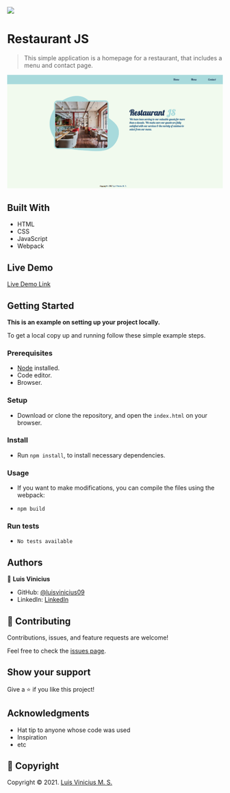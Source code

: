 ![](https://img.shields.io/badge/Microverse-blueviolet)

# Restaurant JS

> This simple application is a homepage for a restaurant, that includes a menu and contact page.

![screenshot](./screenshot.png)

## Built With

- HTML
- CSS
- JavaScript
- Webpack

## Live Demo

[Live Demo Link](https://luisvinicius09.github.io/jsRestaurant/)


## Getting Started

**This is an example on setting up your project locally.**


To get a local copy up and running follow these simple example steps.

### Prerequisites

- [Node](https://nodejs.org/en/) installed.
- Code editor.
- Browser.

### Setup

- Download or clone the repository, and open the `index.html` on your browser.

### Install

- Run `npm install`, to install necessary dependencies.

### Usage

- If you want to make modifications, you can compile the files using the webpack:

- `npm build`

### Run tests

- `No tests available`

## Authors

👤 **Luis Vinicius**

- GitHub: [@luisvinicius09](https://github.com/luisvinicius09)
- LinkedIn: [LinkedIn](https://www.linkedin.com/in/luis-vinicius/)

## 🤝 Contributing

Contributions, issues, and feature requests are welcome!

Feel free to check the [issues page](https://github.com/luisvinicius09/jsRestaurant/issues).

## Show your support

Give a ⭐️ if you like this project!

## Acknowledgments

- Hat tip to anyone whose code was used
- Inspiration
- etc

## 📝 Copyright

Copyright © 2021. [Luis Vinicius M. S.](https://www.linkedin.com/in/luis-vinicius/)
